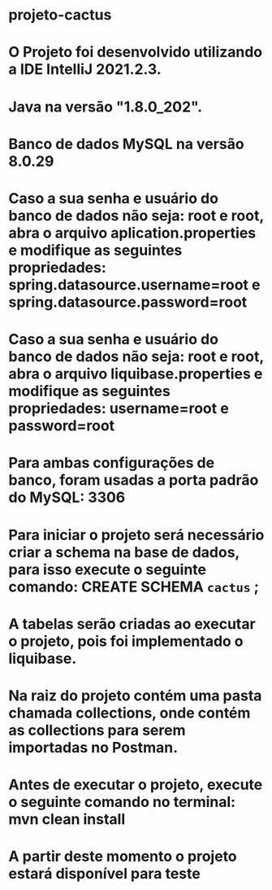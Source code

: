 # projeto-cactus
# O Projeto foi desenvolvido utilizando a IDE IntelliJ 2021.2.3.
# Java na versão "1.8.0_202".
# Banco de dados MySQL na versão 8.0.29
# Caso a sua senha e usuário do banco de dados não seja: root e root, abra o arquivo aplication.properties e modifique as seguintes propriedades: spring.datasource.username=root e spring.datasource.password=root
# Caso a sua senha e usuário do banco de dados não seja: root e root, abra o arquivo liquibase.properties e modifique as seguintes propriedades: username=root e password=root
# Para ambas configurações de banco, foram usadas a porta padrão do MySQL: 3306
# Para iniciar o projeto será necessário criar a schema na base de dados, para isso execute o seguinte comando: CREATE SCHEMA `cactus` ;
# A tabelas serão criadas ao executar o projeto, pois foi implementado o liquibase.
# Na raiz do projeto contém uma pasta chamada collections, onde contém as collections para serem importadas no Postman.
# Antes de executar o projeto, execute o seguinte comando no terminal: mvn clean install
# A partir deste momento o projeto estará disponível para teste